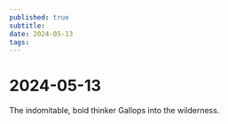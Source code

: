 ```yaml
---
published: true
subtitle: 
date: 2024-05-13
tags: 
---
```


# 2024-05-13

The indomitable, bold thinker 
Gallops into the wilderness.